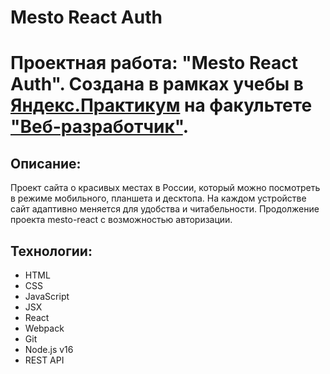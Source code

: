 # Mesto React Auth 
# Проектная работа: "Mesto React Auth". Создана в рамках учебы в [Яндекс.Практикум](https://practicum.yandex.ru/) на факультете ["Веб-разработчик"](https://practicum.yandex.ru/web/). 

## Описание:

Проект сайта о красивых местах в России, который можно посмотреть в режиме мобильного, планшета и десктопа. На каждом устройстве сайт адаптивно меняется для удобства и читабельности. Продолжение проекта mesto-react с возможностью авторизации.

## Технологии:

- HTML
- CSS
- JavaScript
- JSX
- React
- Webpack
- Git
- Node.js v16
- REST API

